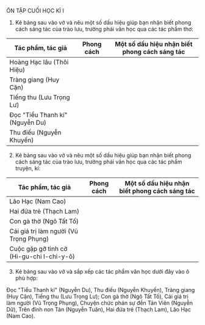 ÔN TẬP CUỐI HỌC KÌ I

1. Kẻ bảng sau vào vở và nêu một số dấu hiệu giúp bạn nhận biết phong cách sáng tác của trào lưu, trường phái văn học qua các tác phẩm thơ:

Tác phẩm, tác giả | Phong cách | Một số dấu hiệu nhận biết phong cách sáng tác
--- | --- | ---
Hoàng Hạc lâu (Thôi Hiệu) | |
Tràng giang (Huy Cận) | |
Tiếng thu (Lưu Trọng Lư) | |
Đọc "Tiểu Thanh kí" (Nguyễn Du) | |
Thu điếu (Nguyễn Khuyến) | |

2. Kẻ bảng sau vào vở và nêu một số dấu hiệu giúp bạn nhận biết phong cách sáng tác của trào lưu, trường phái văn học qua các tác phẩm truyện, kí:

Tác phẩm, tác giả | Phong cách | Một số dấu hiệu nhận biết phong cách sáng tác
--- | --- | ---
Lão Hạc (Nam Cao) | |
Hai đứa trẻ (Thạch Lam) | |
Con gà thờ (Ngô Tất Tố) | |
Cái giá trị làm người (Vũ Trọng Phụng) | |
Cuộc gặp gỡ tình cờ (Hi-gu-chi I-chi-y-ô) | |

3. Kẻ bảng sau vào vở và sắp xếp các tác phẩm văn học dưới đây vào ô phù hợp:

Đọc "Tiểu Thanh kí" (Nguyễn Du), Thu điếu (Nguyễn Khuyến), Tràng giang (Huy Cận), Tiếng thu (Lưu Trọng Lư); Con gà thờ (Ngô Tất Tố), Cái giá trị làm người (Vũ Trọng Phụng), Chuyện chức phán sự đền Tản Viên (Nguyễn Dữ), Trên đỉnh non Tản (Nguyễn Tuân), Hai đứa trẻ (Thạch Lam), Lão Hạc (Nam Cao).
